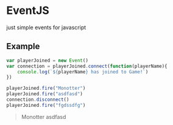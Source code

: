 # EventJS
just simple events for javascript
## Example
```js
var playerJoined = new Event()
var connection = playerJoined.connect(function(playerName){
    console.log(`${playerName} has joined to Game!`)
})
```



```js
playerJoined.fire("Monotter")
playerJoined.fire("asdfasd")
connection.disconnect()
playerJoined.fire("fgdssdfg")
```
> Monotter
> asdfasd
